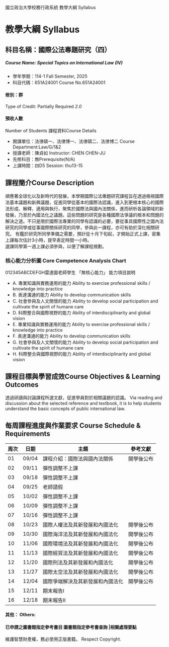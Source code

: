 國立政治大學校務行政系統 教學大綱 Syllabus
# 教學大綱 Syllabus
##  科目名稱：國際公法專題研究（四）
#####  Course Name: Special Topics on International Law (IV)
  * 學年學期：114-1 Fall Semester, 2025 
  * 科目代碼：651A24001 Course No.651A24001
#### 修別：群
Type of Credit: Partially Required 
_2.0_
#### 預收人數
Number of Students
課程資料Course Details
  * 開課單位：法律碩一、法律博一、法律碩二、法律博二 Course Department:Law/G/1&2 
  * 授課老師：陳貞如 Instructor: CHEN CHEN-JU 
  * 先修科目：無Prerequisite(N/A)
  * 上課時間：四D5 Session: thu13-15
##  課程簡介Course Description
順應著全球化以及新時代的發展，本學期國際公法專題研究課程旨在透過檢視國際法基本議題和新興議題，促進同學從基本的國際法認識，進入到更根本核心的國際法形成、解釋、適用與執行，聚焦於國際法與國內法關係，進而研析各論領域的新發展，乃至於內國法化之議題。這些問題的研究是各種國際法爭議的根本和問題的解決之道。不只是限於國際法專業的同學有認識的必要，要從事具國際性之國內法研究的同學或從事國際關係研究的同學，參與此一課程，亦可有助於深化相關研究。
有鑑於研究所同學準備之需要，預計從十月下旬起，才開始正式上課，密集上課每次估計3小時，提早表定時間一小時。  
選課同學第一週上課必須參與，以便了解課程規劃。
###  核心能力分析圖 Core Competence Analysis Chart
012345ABCDEFGH雷達圖老師學生
「無核心能力」 
能力項目說明
  * A. 專業知識與實務運用的能力 Ability to exercise professional skills / knowledge into practice
  * B. 表達溝通的能力 Ability to develop communication skills
  * C. 社會參與及人文關懷的能力 Ability to develop social participation and cultivate the spirit of humane care
  * D. 科際整合與國際視野的能力 Ability of interdisciplinarity and global vision
  * E. 專業知識與實務運用的能力 Ability to exercise professional skills / knowledge into practice
  * F. 表達溝通的能力 Ability to develop communication skills
  * G. 社會參與及人文關懷的能力 Ability to develop social participation and cultivate the spirit of humane care
  * H. 科際整合與國際視野的能力 Ability of interdisciplinarity and global vision
##  課程目標與學習成效Course Objectives & Learning Outcomes 
透過研讀與討論課程所選文獻，促進學員對於相關議題的認識。
Via reading and discussion about the selected reference and textbook, it is to help students understand the basic concepts of public international law.
##  每周課程進度與作業要求 Course Schedule & Requirements
周次 |  日期 |  主題 |  參考文獻  
---|---|---|---  
01 |  09/04 |  課程介紹：國際法與國內法關係 |  開學後公布  
02 |  09/11 |  彈性調整不上課 |   
03 |  09/18 |  彈性調整不上課 |   
04 |  09/25 |  老師請假  
05 |  10/02 |  彈性調整不上課 |   
06 |  10/09 |  彈性調整不上課 |   
07 |  10/16 |  彈性調整不上課 |   
08 |  10/23 |  國際人權法及其新發展和內國法化 |  開學後公布  
09 |  10/30 |  國際海洋法及其新發展和內國法化 |  開學後公布  
10 |  11/06 |  國際環境法及其新發展和內國法化 |  開學後公布  
11 |  11/13 |  國際經貿法及其新發展和內國法化 |  開學後公布  
12 |  11/20 |  國際刑法及其新發展和內國法化 |  開學後公布  
13 |  11/27 |  國際太空法及其新發展和內國法化 |  開學後公布  
14 |  12/04 |  國際爭端解決及其新發展和內國法化 |  開學後公布  
15 |  12/11 |  期末報告I |   
16 |  12/18 |  期末報告II |   
####  其他： Others:
####  已申請之圖書館指定參考書目  圖書館指定參考書查詢 |相關處理要點
維護智慧財產權，務必使用正版書籍。 Respect Copyright.